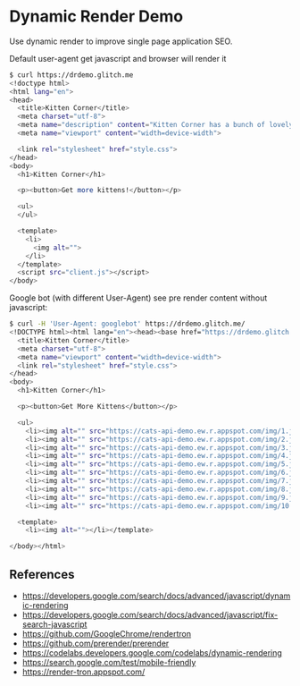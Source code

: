 # Dynamic Render Demo

Use dynamic render to improve single page application SEO.

Default user-agent get javascript and browser will render it

```sh
$ curl https://drdemo.glitch.me
<!doctype html>
<html lang="en">
<head>
  <title>Kitten Corner</title>
  <meta charset="utf-8">
  <meta name="description" content="Kitten Corner has a bunch of lovely cat pictures ready for you!">
  <meta name="viewport" content="width=device-width">

  <link rel="stylesheet" href="style.css">
</head>
<body>
  <h1>Kitten Corner</h1>

  <p><button>Get more kittens!</button></p>

  <ul>
  </ul>

  <template>
    <li>
      <img alt="">
    </li>
  </template>
  <script src="client.js"></script>
</body>
```

Google bot (with different User-Agent) see pre render content without javascript:

```sh
$ curl -H 'User-Agent: googlebot' https://drdemo.glitch.me/
<!DOCTYPE html><html lang="en"><head><base href="https://drdemo.glitch.me/">
  <title>Kitten Corner</title>
  <meta charset="utf-8">
  <meta name="viewport" content="width=device-width">
  <link rel="stylesheet" href="style.css">
</head>
<body>
  <h1>Kitten Corner</h1>

  <p><button>Get More Kittens</button></p>

  <ul>
    <li><img alt="" src="https://cats-api-demo.ew.r.appspot.com/img/1.jpg"></li>
    <li><img alt="" src="https://cats-api-demo.ew.r.appspot.com/img/2.jpg"></li>
    <li><img alt="" src="https://cats-api-demo.ew.r.appspot.com/img/3.jpg"></li>
    <li><img alt="" src="https://cats-api-demo.ew.r.appspot.com/img/4.jpg"></li>
    <li><img alt="" src="https://cats-api-demo.ew.r.appspot.com/img/5.jpg"></li>
    <li><img alt="" src="https://cats-api-demo.ew.r.appspot.com/img/6.jpg"></li>
    <li><img alt="" src="https://cats-api-demo.ew.r.appspot.com/img/7.jpg"></li>
    <li><img alt="" src="https://cats-api-demo.ew.r.appspot.com/img/8.jpg"></li>
    <li><img alt="" src="https://cats-api-demo.ew.r.appspot.com/img/9.jpg"></li>
    <li><img alt="" src="https://cats-api-demo.ew.r.appspot.com/img/10.jpg"></li></ul>

  <template>
    <li><img alt=""></li></template>

</body></html>
```

## References

- https://developers.google.com/search/docs/advanced/javascript/dynamic-rendering
- https://developers.google.com/search/docs/advanced/javascript/fix-search-javascript
- https://github.com/GoogleChrome/rendertron
- https://github.com/prerender/prerender
- https://codelabs.developers.google.com/codelabs/dynamic-rendering
- https://search.google.com/test/mobile-friendly
- https://render-tron.appspot.com/
